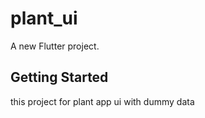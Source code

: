 # plant_ui

A new Flutter project.

## Getting Started

this project for plant app ui with dummy data
